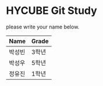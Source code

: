 # HYCUBE Git Study

please write your name below.

|Name|Grade|
|---------|------------|
|박성빈|3학년|
|박성우|5학년|
|정유진|1학년|
